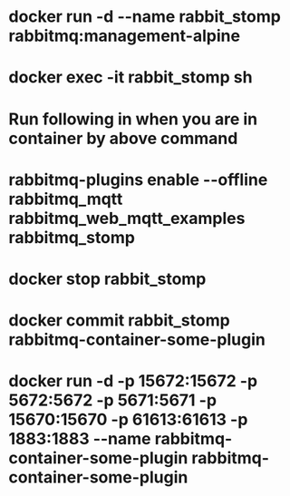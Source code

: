 # docker run -d --name rabbit_stomp rabbitmq:management-alpine

# docker exec -it rabbit_stomp sh
# Run following in when you are in container by above command
# rabbitmq-plugins enable --offline rabbitmq_mqtt rabbitmq_web_mqtt_examples rabbitmq_stomp

# docker stop rabbit_stomp
# docker commit rabbit_stomp rabbitmq-container-some-plugin
# docker run -d -p 15672:15672 -p 5672:5672 -p 5671:5671 -p 15670:15670 -p 61613:61613 -p 1883:1883 --name rabbitmq-container-some-plugin rabbitmq-container-some-plugin

